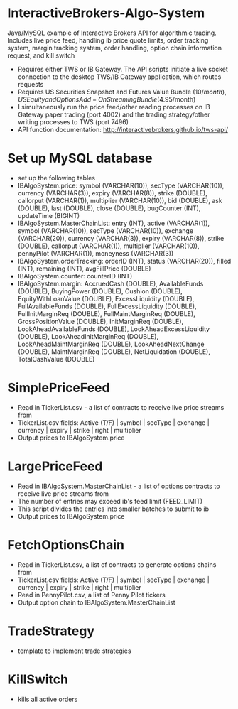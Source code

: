 # InteractiveBrokers-Algo-System
Java/MySQL example of Interactive Brokers API for algorithmic trading. Includes live price feed, handling ib price quote limits, order tracking system, margin tracking system, order handling, option chain information request, and kill switch
- Requires either TWS or IB Gateway. The API scripts initiate a live socket connection to the desktop TWS/IB Gateway application, which routes requests
- Requires US Securities Snapshot and Futures Value Bundle ($10/month), US Equity and Options Add-On Streaming Bundle ($4.95/month)
- I simultaneously run the price feed/other reading processes on IB Gateway paper trading (port 4002) and the trading strategy/other writing processes to TWS (port 7496)
- API function documentation: http://interactivebrokers.github.io/tws-api/

# Set up MySQL database
- set up the following tables
- IBAlgoSystem.price: symbol (VARCHAR(10)), secType (VARCHAR(10)), currency (VARCHAR(3)), expiry (VARCHAR(8)), strike (DOUBLE), callorput (VARCHAR(1)), multiplier (VARCHAR(10)), bid (DOUBLE), ask (DOUBLE), last (DOUBLE), close (DOUBLE), bugCounter (INT), updateTime (BIGINT)
- IBAlgoSystem.MasterChainList: entry (INT), active (VARCHAR(1)), symbol (VARCHAR(10)), secType (VARCHAR(10)), exchange (VARCHAR(20)), currency (VARCHAR(3)), expiry (VARCHAR(8)), strike (DOUBLE), callorput (VARCHAR(1)), multiplier (VARCHAR(10)), pennyPilot (VARCHAR(1)), moneyness (VARCHAR(3))
- IBAlgoSystem.orderTracking: orderID (INT), status (VARCHAR(20)), filled (INT), remaining (INT), avgFillPrice (DOUBLE)
- IBAlgoSystem.counter: counterID (INT)
- IBAlgoSystem.margin: AccruedCash (DOUBLE), AvailableFunds (DOUBLE), BuyingPower (DOUBLE), Cushion (DOUBLE), EquityWithLoanValue (DOUBLE), ExcessLiquidity (DOUBLE), FullAvailableFunds (DOUBLE), FullExcessLiquidity (DOUBLE), FullInitMarginReq (DOUBLE), FullMaintMarginReq (DOUBLE), GrossPositionValue (DOUBLE), InitMarginReq (DOUBLE), LookAheadAvailableFunds (DOUBLE), LookAheadExcessLiquidity (DOUBLE), LookAheadInitMarginReq (DOUBLE), LookAheadMaintMarginReq (DOUBLE), LookAheadNextChange (DOUBLE), MaintMarginReq (DOUBLE), NetLiquidation (DOUBLE), TotalCashValue (DOUBLE)

# SimplePriceFeed
- Read in TickerList.csv - a list of contracts to receive live price streams from
- TickerList.csv fields: Active (T/F) | symbol | secType | exchange | currency | expiry | strike | right | multiplier
- Output prices to IBAlgoSystem.price

# LargePriceFeed
- Read in IBAlgoSystem.MasterChainList - a list of options contracts to receive live price streams from
- The number of entries may exceed ib's feed limit (FEED_LIMIT)
- This script divides the entries into smaller batches to submit to ib
- Output prices to IBAlgoSystem.price

# FetchOptionsChain
- Read in TickerList.csv, a list of contracts to generate options chains from
- TickerList.csv fields: Active (T/F) | symbol | secType | exchange | currency | expiry | strike | right | multiplier
- Read in PennyPilot.csv, a list of Penny Pilot tickers
- Output option chain to IBAlgoSystem.MasterChainList

# TradeStrategy
- template to implement trade strategies

# KillSwitch
- kills all active orders
